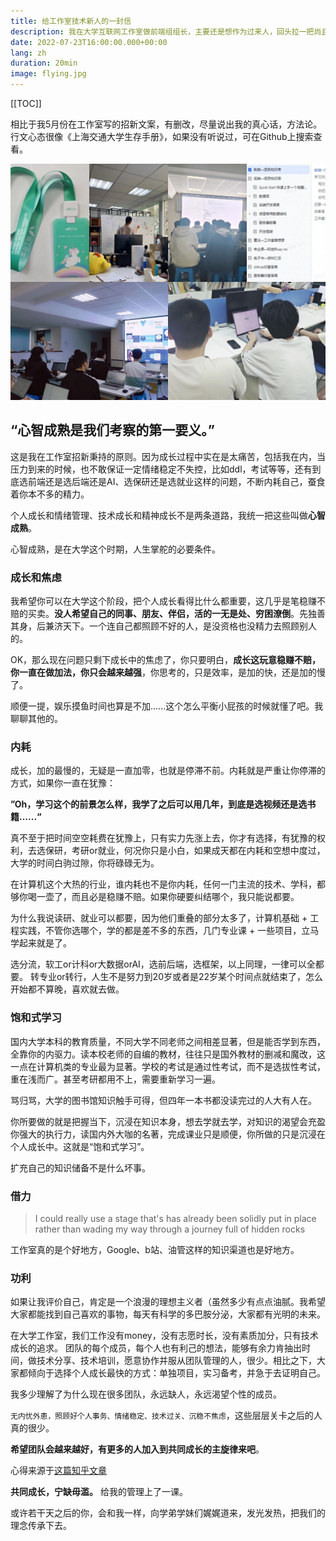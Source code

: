```yaml
---
title: 给工作室技术新人的一封信
description: 我在大学互联网工作室做前端组组长，主要还是想作为过来人，回头拉一把尚且还是萌新的你们
date: 2022-07-23T16:00:00.000+00:00
lang: zh
duration: 20min
image: flying.jpg
---
```

[[TOC]]

相比于我5月份在工作室写的招新文案，有删改，尽量说出我的真心话，方法论。行文心态很像《上海交通大学生存手册》，如果没有听说过，可在Github上搜索查看。

<img src="/imgs/flying.jpg">

## “心智成熟是我们考察的第一要义。”
这是我在工作室招新秉持的原则。因为成长过程中实在是太痛苦，包括我在内，当压力到来的时候，也不敢保证一定情绪稳定不失控，比如ddl，考试等等，还有到底选前端还是选后端还是AI、选保研还是选就业这样的问题，不断内耗自己，蚕食着你本不多的精力。

个人成长和情绪管理、技术成长和精神成长不是两条道路，我统一把这些叫做**心智成熟**。

心智成熟，是在大学这个时期，人生掌舵的必要条件。

### 成长和焦虑
我希望你可以在大学这个阶段，把个人成长看得比什么都重要，这几乎是笔稳赚不赔的买卖。**没人希望自己的同事、朋友、伴侣，活的一无是处、穷困潦倒**。先独善其身，后兼济天下。一个连自己都照顾不好的人，是没资格也没精力去照顾别人的。

OK，那么现在问题只剩下成长中的焦虑了，你只要明白，**成长这玩意稳赚不赔，你一直在做加法，你只会越来越强**，你思考的，只是效率，是加的快，还是加的慢了。

顺便一提，娱乐摸鱼时间也算是不加......这个怎么平衡小屁孩的时候就懂了吧。我聊聊其他的。

### 内耗
成长，加的最慢的，无疑是一直加零，也就是停滞不前。内耗就是严重让你停滞的方式，如果你一直在犹豫：

**”Oh，学习这个的前景怎么样，我学了之后可以用几年，到底是选视频还是选书籍......“**

真不至于把时间空空耗费在犹豫上，只有实力先涨上去，你才有选择，有犹豫的权利，去选保研，考研or就业，何况你只是小白，如果成天都在内耗和空想中度过，大学的时间白驹过隙，你将碌碌无为。

在计算机这个大热的行业，谁内耗也不是你内耗，任何一门主流的技术、学科，都够你喝一壶了，而且必是稳赚不赔。如果你硬要纠结哪个，我只能说都要。

为什么我说读研、就业可以都要，因为他们重叠的部分太多了，计算机基础 + 工程实践，不管你选哪个，学的都是差不多的东西，几门专业课 + 一些项目，立马学起来就是了。

选分流，软工or计科or大数据orAI，选前后端，选框架，以上同理，一律可以全都要。
转专业or转行，人生不是努力到20岁或者是22岁某个时间点就结束了，怎么开始都不算晚，喜欢就去做。

### 饱和式学习
国内大学本科的教育质量，不同大学不同老师之间相差显著，但是能否学到东西，全靠你的内驱力。读本校老师的自编的教材，往往只是国外教材的删减和魔改，这一点在计算机类的专业最为显著。学校的考试是通过性考试，而不是选拔性考试，重在浅而广。甚至考研都用不上，需要重新学习一遍。

骂归骂，大学的图书馆知识触手可得，但四年一本书都没读完过的人大有人在。

你所要做的就是把握当下，沉浸在知识本身，想去学就去学，对知识的渴望会充盈你强大的执行力，读国内外大咖的名著，完成课业只是顺便，你所做的只是沉浸在个人成长中。这就是“饱和式学习”。

扩充自己的知识储备不是什么坏事。

### 借力
> I could really use a stage that's has already been solidly put in place rather than wading my way through a journey full of hidden  rocks

工作室真的是个好地方，Google、b站、油管这样的知识渠道也是好地方。

### 功利
如果让我评价自己，肯定是一个浪漫的理想主义者（虽然多少有点点油腻。我希望大家都能找到自己喜欢的事物，每天有科学的多巴胺分泌，大家都有光明的未来。

在大学工作室，我们工作没有money，没有志愿时长，没有素质加分，只有技术成长的追求。
团队的每个成员，每个人也有利己的想法，能够有余力肯抽出时间，做技术分享、技术培训，愿意协作并服从团队管理的人，很少。相比之下，大家都倾向于选择个人成长最快的方式：单独项目，实习备考，并急于去证明自己。

我多少理解了为什么现在很多团队，永远缺人，永远渴望个性的成员。

`无内忧外患，照顾好个人事务、情绪稳定、技术过关、沉稳不焦虑`，这些层层关卡之后的人真的很少。

**希望团队会越来越好，有更多的人加入到共同成长的主旋律来吧**。

心得来源于[这篇知乎文章](https://www.zhihu.com/question/442522186/answer/1791396201)

**共同成长，宁缺毋滥。** 给我的管理上了一课。

或许若干天之后的你，会和我一样，向学弟学妹们娓娓道来，发光发热，把我们的理念传承下去。
